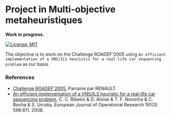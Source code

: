 # Project in Multi-objective metaheuristiques

**Work in progress.**

[![License: MIT](https://img.shields.io/badge/License-MIT-green.svg)](https://opensource.org/licenses/MIT)

The objective is to work on the Challenge ROADEF'2005 using `An efficient implementation of a VNS/ILS heuristic for a real-life car sequencing problem` as our basis.

### References
* [Challenge ROADEF'2005](http://www.roadef.org/challenge/2005/fr/index.php), Parrainé par RENAULT.
* [An efficient implementation of a VNS/ILS heuristic for a real-life car sequencing problem](https://doi.org/10.1016/j.ejor.2007.02.003), C. C. Ribeiro & D. Aloise & T. F. Noronha & C. Rocha & S. Urrutia, European Journal of Operational Research 191(3) 596:611. 2008.
